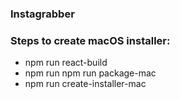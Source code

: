 ### Instagrabber  

### Steps to create macOS installer:
- npm run react-build
- npm run npm run package-mac
- npm run create-installer-mac
